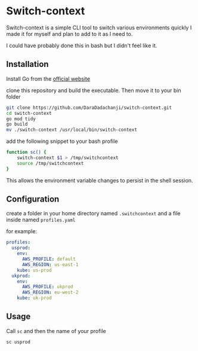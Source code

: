 # Switch-context

Switch-context is a simple CLI tool to switch various environments quickly
I made it for myself and plan to add to it as I need to.

I could have probably done this in bash but I didn't feel like it.

## Installation

Install Go from the [official website](https://go.dev/)

clone this repository and build the executable. Then move it to your bin folder

```bash
git clone https://github.com/DaraDadachanji/switch-context.git
cd switch-context
go mod tidy
go build
mv ./switch-context /usr/local/bin/switch-context
```

add the following snippet to your bash profile

```bash
function sc() {
    switch-context $1 > /tmp/switchcontext
    source /tmp/switchcontext
}
```

This allows the environment variable changes to persist in the shell session.

## Configuration

create a folder in your home directory named `.switchcontext`
and a file inside named `profiles.yaml`

for example:

```yaml
profiles:
  usprod:
    env:
      AWS_PROFILE: default
      AWS_REGION: us-east-1
    kube: us-prod
  ukprod:
    env:
      AWS_PROFILE: ukprod
      AWS_REGION: eu-west-2
    kube: uk-prod
```

## Usage

Call `sc` and then the name of your profile

`sc usprod`
